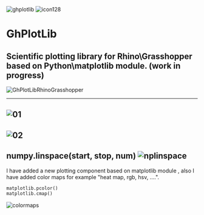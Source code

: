 ![ghplotlib](https://user-images.githubusercontent.com/6969514/26884429-0b6499cc-4ba0-11e7-9ee5-df10c7a7618c.png) ![icon128](https://user-images.githubusercontent.com/6969514/27006695-11bd7634-4e3b-11e7-8dd3-61b9271c8599.png)
# GhPlotLib

Scientific plotting library for Rhino\Grasshopper based on Python\matplotlib module. (work in progress)
-------
![GhPlotLibRhinoGrasshopper](https://3.bp.blogspot.com/-UPz4W1AEcek/WUb0BZd9p_I/AAAAAAAACQg/_h9LTWUSpAUkoywarvqkU1DIeYiDSGeywCLcBGAs/s1600/output_avwG5S.gif)

-------

![01](https://user-images.githubusercontent.com/6969514/27249365-11970d36-5314-11e7-8ab6-b7e453b39479.png)
-------
![02](https://user-images.githubusercontent.com/6969514/27249424-94b9d13e-5315-11e7-84d5-dce029bf79ff.png)
-------
__numpy.linspace(start, stop, num)__
![nplinspace](https://user-images.githubusercontent.com/6969514/27248918-b50a6c10-530a-11e7-84f2-634a64110b19.png)
-----
I have added a new plotting component based on matplotlib module , also I have added color maps for example "heat map, rgb, hsv, ....".

```python
matplotlib.pcolor()
matplotlib.cmap()
```

![colormaps](https://user-images.githubusercontent.com/6969514/27250019-50008c36-5324-11e7-9611-0146e7842afa.jpg)
